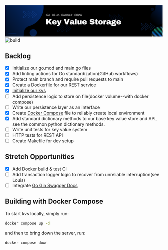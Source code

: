 
![keyvalue image](./banner.png)
![build](https://img.shields.io/github/actions/workflow/status/defoeam/kvs/lint.yaml)

## Backlog

- [x] Initialize our go.mod and main.go files
- [x] Add linting actions for Go standardization(GitHub workflows)
- [x] Protect main branch and require pull requests to main
- [x] Create a Dockerfile for our REST service
- [x] [Initialize our kvs][]
- [ ] Add persistence logic to store on file(docker volume--with docker compose)
- [ ] Write our persistence layer as an interface
- [x] Create [Docker Compose][] file to reliably create local environment
- [x] Add standard dictionary methods to our base key value store and API, see the common python dictionary methods.
- [ ] Write unit tests for key value system
- [ ] HTTP tests for REST API
- [ ] Create Makefile for dev setup 

## Stretch Opportunities

- [x] Add Docker build & test CI
- [ ] Add transaction logger logic to recover from unreliable interruption(see
  Louis)
- [ ] Integrate [Go Gin Swagger Docs][]

## Building with Docker Compose

To start kvs locally, simply run:

```bash
docker compose up -d
```

and then to bring down the server, run:

```bash
docker compose down
```

[Docker Compose]: https://docs.docker.com/compose/
[Go Gin Swagger Docs]: https://medium.com/@kumar16.pawan/integrating-swagger-with-gin-framework-in-go-f8d4883f4833
[Initialize our kvs]: (https://medium.com/@anshurai8991/building-a-simple-key-value-store-in-go-adfbd781f16e)
